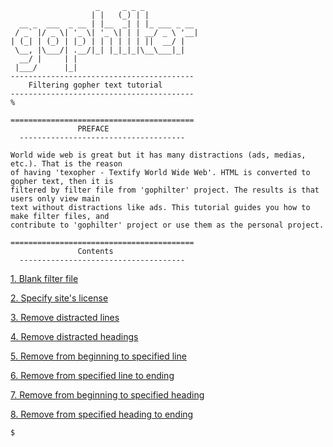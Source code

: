 ```
                   _     _ _ _            
                  | |   (_) | |           
  __ _  ___  _ __ | |__  _| | |_ ___ _ __ 
 / _` |/ _ \| '_ \| '_ \| | | __/ _ \ '__|
| (_| | (_) | |_) | | | | | | ||  __/ |   
 \__, |\___/| .__/|_| |_|_|_|\__\___|_|   
  __/ |     | |                           
 |___/      |_|                           
-----------------------------------------
    Filtering gopher text tutorial
-----------------------------------------
%
```

```
=========================================
               PREFACE
  -------------------------------------

World wide web is great but it has many distractions (ads, medias, etc.). That is the reason 
of having 'texopher - Textify World Wide Web'. HTML is converted to gopher text, then it is 
filtered by filter file from 'gophilter' project. The results is that users only view main 
text without distractions like ads. This tutorial guides you how to make filter files, and 
contribute to 'gophilter' project or use them as the personal project.

=========================================
               Contents
  -------------------------------------

```

[1. Blank filter file](001-blank-filter/README.md)

[2. Specify site's license](002-license/README.md)

[3. Remove distracted lines](003-cut-line/README.md)

[4. Remove distracted headings](004-cut-heading/README.md)

[5. Remove from beginning to specified line](005-cut-first-block/README.md)

[6. Remove from specified line to ending](006-cut-last-block/README.md)

[7. Remove from beginning to specified heading](007-cut-first-block-heading/README.md)

[8. Remove from specified heading to ending](008-cut-last-block-heading/README.md)


```
$
```
